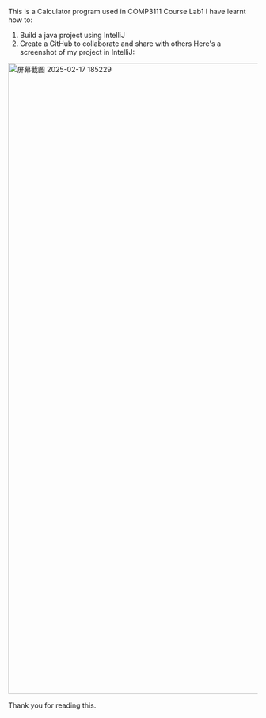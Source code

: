 This is a Calculator program used in COMP3111 Course Lab1
I have learnt how to:
  1. Build a java project using IntelliJ
  2. Create a GitHub to collaborate and share with others
Here's a screenshot of my project in IntelliJ:
<img width="1274" alt="屏幕截图 2025-02-17 185229" src="https://github.com/user-attachments/assets/8081a615-539d-4244-ac6d-65b62f01c9a5" />

Thank you for reading this.
